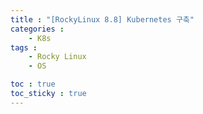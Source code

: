 ```yaml
---
title : "[RockyLinux 8.8] Kubernetes 구축"
categories :
    - K8s
tags :
    - Rocky Linux
    - OS

toc : true
toc_sticky : true
---
```


